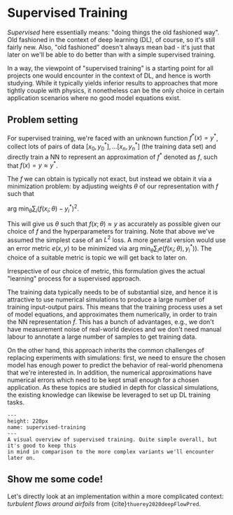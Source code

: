 Supervised Training
=======================

_Supervised_ here essentially means: "doing things the old fashioned way". Old fashioned in the context of 
deep learning (DL), of course, so it's still fairly new. Also, "old fashioned" doesn't 
always mean bad - it's just that later on we'll be able to do better than with a simple supervised training.

In a way, the viewpoint of "supervised training" is a starting point for all projects one would encounter in the context of DL, and
hence is worth studying. While it typically yields inferior results to approaches that more tightly 
couple with physics, it nonetheless can be the only choice in certain application scenarios where no good
model equations exist.

## Problem setting

For supervised training, we're faced with an 
unknown function $f^*(x)=y^*$, collect lots of pairs of data $[x_0,y^*_0], ...[x_n,y^*_n]$ (the training data set)
and directly train a NN to represent an approximation of $f^*$ denoted as $f$, such
that $f(x)=y \approx y^*$.

The $f$ we can obtain is typically not exact, 
but instead we obtain it via a minimization problem:
by adjusting weights $\theta$ of our representation with $f$ such that

$\text{arg min}_{\theta} \sum_i (f(x_i ; \theta)-y^*_i)^2$.

This will give us $\theta$ such that $f(x;\theta) \approx y$ as accurately as possible given
our choice of $f$ and the hyperparameters for training. Note that above we've assumed 
the simplest case of an $L^2$ loss. A more general version would use an error metric $e(x,y)$
to be minimized via $\text{arg min}_{\theta} \sum_i e( f(x_i ; \theta) , y^*_i) )$. The choice
of a suitable metric is topic we will get back to later on.

Irrespective of our choice of metric, this formulation
gives the actual "learning" process for a supervised approach.

The training data typically needs to be of substantial size, and hence it is attractive 
to use numerical simulations to produce a large number of training input-output pairs.
This means that the training process uses a set of model equations, and approximates
them numerically, in order to train the NN representation $\tilde{f}$. This
has a bunch of advantages, e.g., we don't have measurement noise of real-world devices
and we don't need manual labour to annotate a large number of samples to get training data.

On the other hand, this approach inherits the common challenges of replacing experiments
with simulations: first, we need to ensure the chosen model has enough power to predict the 
behavior of real-world phenomena that we're interested in.
In addition, the numerical approximations have numerical errors
which need to be kept small enough for a chosen application. As these topics are studied in depth
for classical simulations, the existing knowledge can likewise be leveraged to
set up DL training tasks.

```{figure} resources/supervised-training.jpg
---
height: 220px
name: supervised-training
---
A visual overview of supervised training. Quite simple overall, but it's good to keep this
in mind in comparison to the more complex variants we'll encounter later on.
```

## Show me some code!

Let's directly look at an implementation within a more complicated context:
_turbulent flows around airfoils_ from {cite}`thuerey2020deepFlowPred`.

